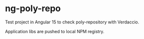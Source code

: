 # ng-poly-repo

Test project in Angular 15 to check poly-repository with Verdaccio.

Application libs are pushed to local NPM registry.
